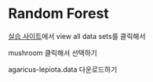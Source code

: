 # Random Forest

[실습 사이트](http://archive.ics.uci.edu)에서 view all data sets를 클릭해서

mushroom 클릭해서 선택하기

agaricus-lepiota.data 다운로드하기





